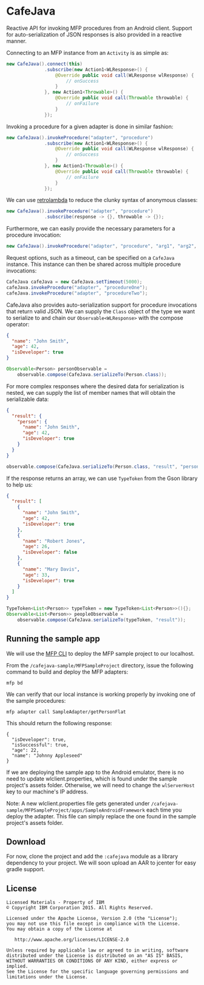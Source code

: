 # CafeJava

Reactive API for invoking MFP procedures from an Android client. Support for auto-serialization of JSON responses is also provided in a reactive manner.

Connecting to an MFP instance from an `Activity` is as simple as:

``` java
new CafeJava().connect(this)
              .subscribe(new Action1<WLResponse>() {
                  @Override public void call(WLResponse wlResponse) {
                      // onSuccess
                  }
              }, new Action1<Throwable>() {
                  @Override public void call(Throwable throwable) {
                      // onFailure
                  }
              });
```

Invoking a procedure for a given adapter is done in similar fashion:

``` java
new CafeJava().invokeProcedure("adapter", "procedure")
              .subscribe(new Action1<WLResponse>() {
                  @Override public void call(WLResponse wlResponse) {
                      // onSuccess
                  }
              }, new Action1<Throwable>() {
                  @Override public void call(Throwable throwable) {
                      // onFailure
                  }
              });
```

We can use [retrolambda](https://github.com/orfjackal/retrolambda) to reduce the clunky syntax of anonymous classes:

``` java
new CafeJava().invokeProcedure("adapter", "procedure")
              .subscribe(response -> {}, throwable -> {});
```

Furthermore, we can easily provide the necessary parameters for a procedure invocation:

``` java
new CafeJava().invokeProcedure("adapter", "procedure", "arg1", "arg2", "arg3");
```

Request options, such as a timeout, can be specified on a `CafeJava` instance. This instance can then be shared across multiple procedure invocations:

``` java
CafeJava cafeJava = new CafeJava.setTimeout(5000);
cafeJava.invokeProcedure("adapter", "procedureOne");
cafeJava.invokeProcedure("adapter", "procedureTwo");
```

CafeJava also provides auto-serialization support for procedure invocations that return valid JSON. We can supply the `Class` object of the type we want to serialize to and chain our `Observable<WLResponse>` with the compose operator:

``` json
{
  "name": "John Smith",
  "age": 42,
  "isDeveloper": true
}
```

``` java
Observable<Person> personObservable =
    observable.compose(CafeJava.serializeTo(Person.class));
```

For more complex responses where the desired data for serialization is nested, we can supply the list of member names that will obtain the serializable data:

``` json
{
  "result": {
    "person": {
      "name": "John Smith",
      "age": 42,
      "isDeveloper": true
    }
  }
}
```

``` java
observable.compose(CafeJava.serializeTo(Person.class, "result", "person"));
```

If the response returns an array, we can use `TypeToken` from the Gson library to help us:

``` json
{
  "result": [
    {
      "name": "John Smith",
      "age": 42,
      "isDeveloper": true
    },
    {
      "name": "Robert Jones",
      "age": 26,
      "isDeveloper": false
    },
    {
      "name": "Mary Davis",
      "age": 33,
      "isDeveloper": true
    }
  ]
}
```

``` java
TypeToken<List<Person>> typeToken = new TypeToken<List<Person>>(){};
Observable<List<Person>> peopleObservable =
    observable.compose(CafeJava.serializeTo(typeToken, "result"));
```

## Running the sample app
We will use the [MFP CLI](https://developer.ibm.com/mobilefirstplatform/install/#clui) to deploy the MFP sample project to our localhost.

From the `/cafejava-sample/MFPSampleProject` directory, issue the following command to build and deploy the MFP adapters:
```
mfp bd
```
We can verify that our local instance is working properly by invoking one of the sample procedures:
```
mfp adapter call SampleAdapter/getPersonFlat
```
This should return the following response:
```
{
  "isDeveloper": true,
  "isSuccessful": true,
  "age": 22,
  "name": "Johnny Appleseed"
}
```
If we are deploying the sample app to the Android emulator, there is no need to update wlclient.properties, which is found under the sample project's assets folder. Otherwise, we will need to change the `wlServerHost` key to our machine's IP address.

Note: A new wlclient.properties file gets generated under `/cafejava-sample/MFPSampleProject/apps/SampleAndroidFramework` each time you deploy the adapter. This file can simply replace the one found in the sample project's assets folder.

## Download

For now, clone the project and add the `:cafejava` module as a library dependency to your project. We will soon upload an AAR to jcenter for easy gradle support.

## License
```
Licensed Materials - Property of IBM
© Copyright IBM Corporation 2015. All Rights Reserved.

Licensed under the Apache License, Version 2.0 (the "License");
you may not use this file except in compliance with the License.
You may obtain a copy of the License at

   http://www.apache.org/licenses/LICENSE-2.0

Unless required by applicable law or agreed to in writing, software
distributed under the License is distributed on an "AS IS" BASIS,
WITHOUT WARRANTIES OR CONDITIONS OF ANY KIND, either express or implied.
See the License for the specific language governing permissions and
limitations under the License.
```
